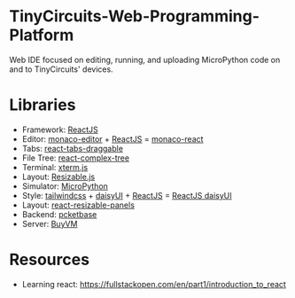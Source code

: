 # TinyCircuits-Web-Programming-Platform
Web IDE focused on editing, running, and uploading MicroPython code on and to TinyCircuits' devices.


# Libraries
* Framework: [ReactJS](https://react.dev/)
* Editor: [monaco-editor](https://github.com/microsoft/monaco-editor) + [ReactJS](https://react.dev/) = [monaco-react](https://github.com/suren-atoyan/monaco-react)
* Tabs: [react-tabs-draggable](https://github.com/uiwjs/react-tabs-draggable)
* File Tree: [react-complex-tree](https://github.com/lukasbach/react-complex-tree)
* Terminal: [xterm.js](https://github.com/xtermjs/xterm.js)
* Layout: [Resizable.js](https://github.com/TinyCircuits/Resizable.js)
* Simulator: [MicroPython](https://github.com/micropython/micropython)
* Style: [tailwindcss](https://github.com/tailwindlabs/tailwindcss) + [daisyUI](https://github.com/saadeghi/daisyui) + [ReactJS](https://react.dev/) = [ReactJS daisyUI](https://react.daisyui.com/?path=/docs/welcome--docs)
* Layout: [react-resizable-panels](https://github.com/bvaughn/react-resizable-panels)
* Backend: [pcketbase](https://pocketbase.io/)
* Server: [BuyVM](https://buyvm.net/)


# Resources
* Learning react: https://fullstackopen.com/en/part1/introduction_to_react